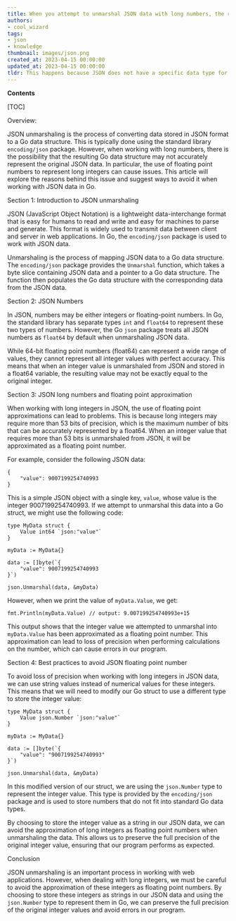 ```yaml
---
title: When you attempt to unmarshal JSON data with long numbers, the result is presented as a floating point number
authors:
- cool_wizard
tags:
- json
- knowledge
thumbnail: images/json.png
created_at: 2023-04-15 00:00:00
updated_at: 2023-04-15 00:00:00
tldr: This happens because JSON does not have a specific data type for long integers and defaults to using floating-point numbers.
---
```


**Contents**

[TOC]

Overview:

JSON unmarshaling is the process of converting data stored in JSON format to a Go data structure. This is typically done using the standard library `encoding/json` package. However, when working with long numbers, there is the possibility that the resulting Go data structure may not accurately represent the original JSON data. In particular, the use of floating point numbers to represent long integers can cause issues. This article will explore the reasons behind this issue and suggest ways to avoid it when working with JSON data in Go.

Section 1: Introduction to JSON unmarshaling

JSON (JavaScript Object Notation) is a lightweight data-interchange format that is easy for humans to read and write and easy for machines to parse and generate. This format is widely used to transmit data between client and server in web applications. In Go, the `encoding/json` package is used to work with JSON data.

Unmarshaling is the process of mapping JSON data to a Go data structure. The `encoding/json` package provides the `Unmarshal` function, which takes a byte slice containing JSON data and a pointer to a Go data structure. The function then populates the Go data structure with the corresponding data from the JSON data.

Section 2: JSON Numbers

In JSON, numbers may be either integers or floating-point numbers. In Go, the standard library has separate types `int` and `float64` to represent these two types of numbers. However, the Go `json` package treats all JSON numbers as `float64` by default when unmarshaling JSON data.

While 64-bit floating point numbers (float64) can represent a wide range of values, they cannot represent all integer values with perfect accuracy. This means that when an integer value is unmarshaled from JSON and stored in a float64 variable, the resulting value may not be exactly equal to the original integer.

Section 3: JSON long numbers and floating point approximation

When working with long integers in JSON, the use of floating point approximations can lead to problems. This is because long integers may require more than 53 bits of precision, which is the maximum number of bits that can be accurately represented by a float64. When an integer value that requires more than 53 bits is unmarshaled from JSON, it will be approximated as a floating point number.

For example, consider the following JSON data:

    {
        "value": 9007199254740993
    }

This is a simple JSON object with a single key, `value`, whose value is the integer 9007199254740993. If we attempt to unmarshal this data into a Go struct, we might use the following code:

    type MyData struct {
        Value int64 `json:"value"`
    }

    myData := MyData{}

    data := []byte(`{
        "value": 9007199254740993
    }`)

    json.Unmarshal(data, &myData)

However, when we print the value of `myData.Value`, we get:

    fmt.Println(myData.Value) // output: 9.007199254740993e+15

This output shows that the integer value we attempted to unmarshal into `myData.Value` has been approximated as a floating point number. This approximation can lead to loss of precision when performing calculations on the number, which can cause errors in our program.

Section 4: Best practices to avoid JSON floating point number

To avoid loss of precision when working with long integers in JSON data, we can use string values instead of numerical values for these integers. This means that we will need to modify our Go struct to use a different type to store the integer value:

    type MyData struct {
        Value json.Number `json:"value"`
    }

    myData := MyData{}

    data := []byte(`{
        "value": "9007199254740993"
    }`)

    json.Unmarshal(data, &myData)

In this modified version of our struct, we are using the `json.Number` type to represent the integer value. This type is provided by the `encoding/json` package and is used to store numbers that do not fit into standard Go data types.

By choosing to store the integer value as a string in our JSON data, we can avoid the approximation of long integers as floating point numbers when unmarshaling the data. This allows us to preserve the full precision of the original integer value, ensuring that our program performs as expected.

Conclusion

JSON unmarshaling is an important process in working with web applications. However, when dealing with long integers, we must be careful to avoid the approximation of these integers as floating point numbers. By choosing to store these integers as strings in our JSON data and using the `json.Number` type to represent them in Go, we can preserve the full precision of the original integer values and avoid errors in our program.
